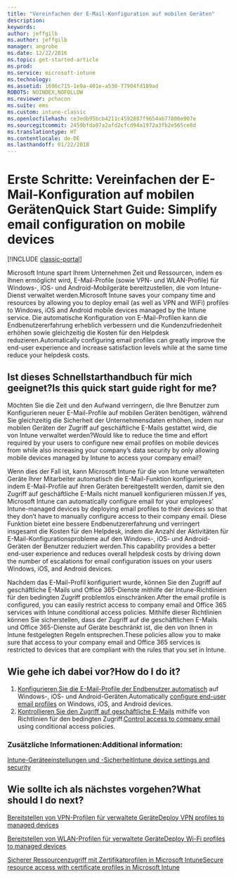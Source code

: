 ```yaml
---
title: "Vereinfachen der E-Mail-Konfiguration auf mobilen Geräten"
description: 
keywords: 
author: jeffgilb
ms.author: jeffgilb
manager: angrobe
ms.date: 12/22/2016
ms.topic: get-started-article
ms.prod: 
ms.service: microsoft-intune
ms.technology: 
ms.assetid: 1696c715-1e9a-401e-a530-77904fd189ad
ROBOTS: NOINDEX,NOFOLLOW
ms.reviewer: pchacon
ms.suite: ems
ms.custom: intune-classic
ms.openlocfilehash: ce3edb95bcb4211c4592887f9654ab77800e907e
ms.sourcegitcommit: 2459bfda07a2afd2cfcd94a1972a3fb2e565ce8d
ms.translationtype: HT
ms.contentlocale: de-DE
ms.lasthandoff: 01/22/2018
---
```

# <a name="quick-start-guide-simplify-email-configuration-on-mobile-devices"></a><span data-ttu-id="250b5-102">Erste Schritte: Vereinfachen der E-Mail-Konfiguration auf mobilen Geräten</span><span class="sxs-lookup"><span data-stu-id="250b5-102">Quick Start Guide: Simplify email configuration on mobile devices</span></span>

[!INCLUDE [classic-portal](../includes/classic-portal.md)]

<span data-ttu-id="250b5-103">Microsoft Intune spart Ihrem Unternehmen Zeit und Ressourcen, indem es Ihnen ermöglicht wird, E-Mail-Profile (sowie VPN- und WLAN-Profile) für Windows-, iOS- und Android-Mobilgeräte bereitzustellen, die vom Intune-Dienst verwaltet werden.</span><span class="sxs-lookup"><span data-stu-id="250b5-103">Microsoft Intune saves your company time and resources by allowing you to deploy email (as well as VPN and WiFi) profiles to Windows, iOS and Android mobile devices managed by the Intune service.</span></span> <span data-ttu-id="250b5-104">Die automatische Konfiguration von E-Mail-Profilen kann die Endbenutzererfahrung erheblich verbessern und die Kundenzufriedenheit erhöhen sowie gleichzeitig die Kosten für den Helpdesk reduzieren.</span><span class="sxs-lookup"><span data-stu-id="250b5-104">Automatically configuring email profiles can greatly improve the end-user experience and increase satisfaction levels while at the same time reduce your helpdesk costs.</span></span>

## <a name="is-this-quick-start-guide-right-for-me"></a><span data-ttu-id="250b5-105">Ist dieses Schnellstarthandbuch für mich geeignet?</span><span class="sxs-lookup"><span data-stu-id="250b5-105">Is this quick start guide right for me?</span></span>
<span data-ttu-id="250b5-106">Möchten Sie die Zeit und den Aufwand verringern, die Ihre Benutzer zum Konfigurieren neuer E-Mail-Profile auf mobilen Geräten benötigen, während Sie gleichzeitig die Sicherheit der Unternehmensdaten erhöhen, indem nur mobilen Geräten der Zugriff auf geschäftliche E-Mails gestattet wird, die von Intune verwaltet werden?</span><span class="sxs-lookup"><span data-stu-id="250b5-106">Would like to reduce the time and effort required by your users to configure new email profiles on mobile devices from while also increasing your company’s data security by only allowing mobile devices managed by Intune to access your company email?</span></span>

<span data-ttu-id="250b5-107">Wenn dies der Fall ist, kann Microsoft Intune für die von Intune verwalteten Geräte Ihrer Mitarbeiter automatisch die E-Mail-Funktion konfigurieren, indem E-Mail-Profile auf ihren Geräten bereitgestellt werden, damit sie den Zugriff auf geschäftliche E-Mails nicht manuell konfigurieren müssen.</span><span class="sxs-lookup"><span data-stu-id="250b5-107">If yes, Microsoft Intune can automatically configure email for your employees’ Intune-managed devices by deploying email profiles to their devices so that they don’t have to manually configure access to their company email.</span></span> <span data-ttu-id="250b5-108">Diese Funktion bietet eine bessere Endbenutzererfahrung und verringert insgesamt die Kosten für den Helpdesk, indem die Anzahl der Aktivitäten für E-Mail-Konfigurationsprobleme auf den Windows-, iOS- und Android-Geräten der Benutzer reduziert werden.</span><span class="sxs-lookup"><span data-stu-id="250b5-108">This capability provides a better end-user experience and reduces overall helpdesk costs by driving down the number of escalations for email configuration issues on your users Windows, iOS, and Android devices.</span></span>

<span data-ttu-id="250b5-109">Nachdem das E-Mail-Profil konfiguriert wurde, können Sie den Zugriff auf geschäftliche E-Mails und Office 365-Dienste mithilfe der Intune-Richtlinien für den bedingten Zugriff problemlos einschränken.</span><span class="sxs-lookup"><span data-stu-id="250b5-109">After the email profile is configured, you can easily restrict access to company email and Office 365 services with Intune conditional access policies.</span></span> <span data-ttu-id="250b5-110">Mithilfe dieser Richtlinien können Sie sicherstellen, dass der Zugriff auf die geschäftlichen E-Mails und Office 365-Dienste auf Geräte beschränkt ist, die den von Ihnen in Intune festgelegten Regeln entsprechen.</span><span class="sxs-lookup"><span data-stu-id="250b5-110">These policies allow you to make sure that access to your company email and Office 365 services is restricted to devices that are compliant with the rules that you set in Intune.</span></span>

## <a name="how-do-i-do-it"></a><span data-ttu-id="250b5-111">Wie gehe ich dabei vor?</span><span class="sxs-lookup"><span data-stu-id="250b5-111">How do I do it?</span></span>
1.  <span data-ttu-id="250b5-112">[Konfigurieren Sie die E-Mail-Profile der Endbenutzer automatisch](/intune-classic/deploy-use/configure-access-to-corporate-email-using-email-profiles-with-microsoft-intune) auf Windows-, iOS- und Android-Geräten.</span><span class="sxs-lookup"><span data-stu-id="250b5-112">Automatically [configure end-user email profiles](/intune-classic/deploy-use/configure-access-to-corporate-email-using-email-profiles-with-microsoft-intune) on Windows, iOS, and Android devices.</span></span>
2.  <span data-ttu-id="250b5-113">[Kontrollieren Sie den Zugriff auf geschäftliche E-Mails](/intune-classic/deploy-use/restrict-access-to-email-and-o365-services-with-microsoft-intune) mithilfe von Richtlinien für den bedingten Zugriff.</span><span class="sxs-lookup"><span data-stu-id="250b5-113">[Control access to company email](/intune-classic/deploy-use/restrict-access-to-email-and-o365-services-with-microsoft-intune) using conditional access policies.</span></span>


### <a name="additional-information"></a><span data-ttu-id="250b5-114">Zusätzliche Informationen:</span><span class="sxs-lookup"><span data-stu-id="250b5-114">Additional information:</span></span>
[<span data-ttu-id="250b5-115">Intune-Geräteeinstellungen und -Sicherheit</span><span class="sxs-lookup"><span data-stu-id="250b5-115">Intune device settings and security</span></span>](/intune-classic/deploy-use/manage-settings-and-features-on-your-devices-with-microsoft-intune-policies)

## <a name="what-should-i-do-next"></a><span data-ttu-id="250b5-116">Wie sollte ich als nächstes vorgehen?</span><span class="sxs-lookup"><span data-stu-id="250b5-116">What should I do next?</span></span>
[<span data-ttu-id="250b5-117">Bereitstellen von VPN-Profilen für verwaltete Geräte</span><span class="sxs-lookup"><span data-stu-id="250b5-117">Deploy VPN profiles to managed devices</span></span>](/intune-classic/deploy-use/vpn-connections-in-microsoft-intune)

[<span data-ttu-id="250b5-118">Bereitstellen von WLAN-Profilen für verwaltete Geräte</span><span class="sxs-lookup"><span data-stu-id="250b5-118">Deploy Wi-Fi profiles to managed devices</span></span>](/intune-classic/deploy-use/wi-fi-connections-in-microsoft-intune)

[<span data-ttu-id="250b5-119">Sicherer Ressourcenzugriff mit Zertifikatprofilen in Microsoft Intune</span><span class="sxs-lookup"><span data-stu-id="250b5-119">Secure resource access with certificate profiles in Microsoft Intune</span></span>](/intune-classic/deploy-use/secure-resource-access-with-certificate-profiles)
